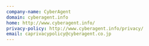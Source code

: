 ```yaml
---
company-name: CyberAgent
domain: cyberagent.info
home: http://www.cyberagent.info/
privacy-policy: http://www.cyberagent.info/privacy/
email: caprivacypolicy@cyberagent.co.jp
---
```




